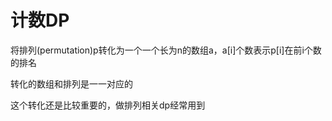 # 计数DP
将排列(permutation)p转化为一个一个长为n的数组a，a[i]个数表示p[i]在前i个数的排名

转化的数组和排列是一一对应的

这个转化还是比较重要的，做排列相关dp经常用到